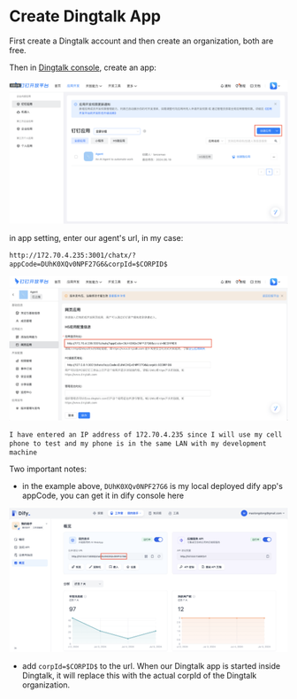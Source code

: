 # Create Dingtalk App

First create a Dingtalk account and then create an organization, both are free.

Then in [Dingtalk console](https://open-dev.dingtalk.com/fe/app?hash=%23%2Fcorp%2Fapp#/corp/app), create an app:

![image](./images/dd_create_app.png)

in app setting, enter our agent's url, in my case:

```
http://172.70.4.235:3001/chatx/?appCode=DUhK0XQv0NPF27G6&corpId=$CORPID$
```

![image](./images/dd_agent_url.png)

```
I have entered an IP address of 172.70.4.235 since I will use my cell phone to test and my phone is in the same LAN with my development machine
```

Two important notes:

* in the example above, ```DUhK0XQv0NPF27G6``` is my local deployed dify app's appCode, you can get it in dify console here

![image](./images/dify_app_code.png)

* add ```corpId=$CORPID$``` to the url. When our Dingtalk app is started inside Dingtalk, it will replace this with the actual corpId of the Dingtalk organization.

